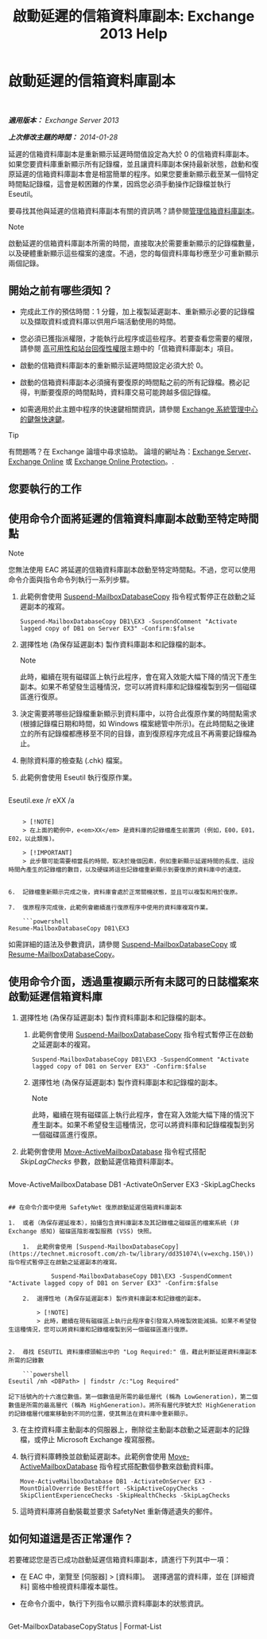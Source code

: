 ﻿---
title: '啟動延遲的信箱資料庫副本: Exchange 2013 Help'
TOCTitle: 啟動延遲的信箱資料庫副本
ms:assetid: 493d9c40-644d-49d6-9291-949acbcfdcb6
ms:mtpsurl: https://technet.microsoft.com/zh-tw/library/Dd979786(v=EXCHG.150)
ms:contentKeyID: 50473064
ms.date: 05/21/2018
mtps_version: v=EXCHG.150
ms.translationtype: MT
---

# 啟動延遲的信箱資料庫副本

 

_**適用版本：** Exchange Server 2013_

_**上次修改主題的時間：** 2014-01-28_

延遲的信箱資料庫副本是重新顯示延遲時間值設定為大於 0 的信箱資料庫副本。如果您要資料庫重新顯示所有記錄檔，並且讓資料庫副本保持最新狀態，啟動和復原延遲的信箱資料庫副本會是相當簡單的程序。如果您要重新顯示截至某一個特定時間點記錄檔，這會是較困難的作業，因爲您必須手動操作記錄檔並執行 Eseutil。

要尋找其他與延遲的信箱資料庫副本有關的資訊嗎？請參閱[管理信箱資料庫副本](managing-mailbox-database-copies-exchange-2013-help.md)。


> [!NOTE]  
> 啟動延遲的信箱資料庫副本所需的時間，直接取决於需要重新顯示的記錄檔數量，以及硬體重新顯示這些檔案的速度。不過，您的每個資料庫每秒應至少可重新顯示兩個記錄。




## 開始之前有哪些須知？

  - 完成此工作的預估時間：1 分鐘，加上複製延遲副本、重新顯示必要的記錄檔以及擷取資料或資料庫以供用戶端活動使用的時間。

  - 您必須已獲指派權限，才能執行此程序或這些程序。若要查看您需要的權限，請參閱 [高可用性和站台回復性權限](high-availability-and-site-resilience-permissions-exchange-2013-help.md)主題中的「信箱資料庫副本」項目。

  - 啟動的信箱資料庫副本的重新顯示延遲時間設定必須大於 0。

  - 啟動的信箱資料庫副本必須擁有要復原的時間點之前的所有記錄檔。務必記得，判斷要復原的時間點時，資料庫交易可能跨越多個記錄檔。

  - 如需適用於此主題中程序的快速鍵相關資訊，請參閱 [Exchange 系統管理中心的鍵盤快速鍵](keyboard-shortcuts-in-the-exchange-admin-center-exchange-online-protection-help.md)。


> [!TIP]  
> 有問題嗎？在 Exchange 論壇中尋求協助。 論壇的網址為：<a href="https://go.microsoft.com/fwlink/p/?linkid=60612">Exchange Server</a>、 <a href="https://go.microsoft.com/fwlink/p/?linkid=267542">Exchange Online</a> 或 <a href="https://go.microsoft.com/fwlink/p/?linkid=285351">Exchange Online Protection</a>。.




## 您要執行的工作

## 使用命令介面將延遲的信箱資料庫副本啟動至特定時間點


> [!NOTE]  
> 您無法使用 EAC 將延遲的信箱資料庫副本啟動至特定時間點。不過，您可以使用命令介面與指令命令列執行一系列步驟。




1.  此範例會使用 [Suspend-MailboxDatabaseCopy](https://technet.microsoft.com/zh-tw/library/dd351074\(v=exchg.150\)) 指令程式暫停正在啟動之延遲副本的複寫。
    
        Suspend-MailboxDatabaseCopy DB1\EX3 -SuspendComment "Activate lagged copy of DB1 on Server EX3" -Confirm:$false

2.  選擇性地 (為保存延遲副本) 製作資料庫副本和記錄檔的副本。
    
    > [!NOTE]  
    > 此時，繼續在現有磁碟區上執行此程序，會在寫入效能大幅下降的情況下產生副本。如果不希望發生這種情況，您可以將資料庫和記錄檔複製到另一個磁碟區進行復原。


3.  決定需要將哪些記錄檔重新顯示到資料庫中，以符合此復原作業的時間點需求 (根據記錄檔日期和時間，如 Windows 檔案總管中所示)。在此時間點之後建立的所有記錄檔都應移至不同的目錄，直到復原程序完成且不再需要記錄檔為止。

4.  刪除資料庫的檢查點 (.chk) 檔案。

5.  此範例會使用 Eseutil 執行復原作業。
    
    ```powershell
Eseutil.exe /r eXX /a
```
    
    > [!NOTE]  
    > 在上面的範例中，e<em>XX</em> 是資料庫的記錄檔產生前置詞 (例如，E00，E01，E02，以此類推)。
    
    > [!IMPORTANT]  
    > 此步驟可能需要相當長的時間，取决於幾個因素，例如重新顯示延遲時間的長度、這段時間內產生的記錄檔的數目，以及硬碟將這些記錄檔重新顯示到要復原的資料庫中的速度。


6.  記錄檔重新顯示完成之後，資料庫會處於正常關機狀態，並且可以複製和用於復原。

7.  復原程序完成後，此範例會繼續進行復原程序中使用的資料庫複寫作業。
    
    ```powershell
Resume-MailboxDatabaseCopy DB1\EX3
```

如需詳細的語法及參數資訊，請參閱 [Suspend-MailboxDatabaseCopy](https://technet.microsoft.com/zh-tw/library/dd351074\(v=exchg.150\)) 或 [Resume-MailboxDatabaseCopy](https://technet.microsoft.com/zh-tw/library/dd335220\(v=exchg.150\))。

## 使用命令介面，透過重複顯示所有未認可的日誌檔案來啟動延遲信箱資料庫

1.  選擇性地 (為保存延遲副本) 製作資料庫副本和記錄檔的副本。
    
    1.  此範例會使用 [Suspend-MailboxDatabaseCopy](https://technet.microsoft.com/zh-tw/library/dd351074\(v=exchg.150\)) 指令程式暫停正在啟動之延遲副本的複寫。
        
            Suspend-MailboxDatabaseCopy DB1\EX3 -SuspendComment "Activate lagged copy of DB1 on Server EX3" -Confirm:$false
    
    2.  選擇性地 (為保存延遲副本) 製作資料庫副本和記錄檔的副本。
        
        > [!NOTE]  
        > 此時，繼續在現有磁碟區上執行此程序，會在寫入效能大幅下降的情況下產生副本。如果不希望發生這種情況，您可以將資料庫和記錄檔複製到另一個磁碟區進行復原。


2.  此範例會使用 [Move-ActiveMailboxDatabase](https://technet.microsoft.com/zh-tw/library/dd298068\(v=exchg.150\)) 指令程式搭配 *SkipLagChecks* 參數，啟動延遲信箱資料庫副本。
    
    ```powershell
Move-ActiveMailboxDatabase DB1 -ActivateOnServer EX3 -SkipLagChecks
```

## 在命令介面中使用 SafetyNet 復原啟動延遲信箱資料庫副本

1.  或者（為保存遲延複本），拍攝包含資料庫副本及其記錄檔之磁碟區的檔案系統 (非 Exchange 感知) 磁碟區陰影複製服務 (VSS) 快照。
    
    1.  此範例會使用 [Suspend-MailboxDatabaseCopy](https://technet.microsoft.com/zh-tw/library/dd351074\(v=exchg.150\)) 指令程式暫停正在啟動之延遲副本的複寫。
        
            Suspend-MailboxDatabaseCopy DB1\EX3 -SuspendComment "Activate lagged copy of DB1 on Server EX3" -Confirm:$false
    
    2.  選擇性地 (為保存延遲副本) 製作資料庫副本和記錄檔的副本。
        
        > [!NOTE]  
        > 此時，繼續在現有磁碟區上執行此程序會引發寫入時複製效能減損。如果不希望發生這種情況，您可以將資料庫和記錄檔複製到另一個磁碟區進行復原。


2.  尋找 ESEUTIL 資料庫標頭輸出中的 "Log Required:" 值，藉此判斷延遲資料庫副本所需的記錄數
    
    ```powershell
Eseutil /mh <DBPath> | findstr /c:"Log Required"
```
    
    記下括號內的十六進位數值。第一個數值是所需的最低層代 (稱為 LowGeneration)，第二個數值是所需的最高層代 (稱為 HighGeneration)。將所有層代序號大於 HighGeneration 的記錄檔層代檔案移動到不同的位置，使其無法在資料庫中重新顯示。

3.  在主控資料庫主動副本的伺服器上，刪除從主動副本啟動之延遲副本的記錄檔，或停止 Microsoft Exchange 複寫服務。

4.  執行資料庫轉換並啟動延遲副本。此範例會使用 [Move-ActiveMailboxDatabase](https://technet.microsoft.com/zh-tw/library/dd298068\(v=exchg.150\)) 指令程式搭配數個參數來啟動資料庫。
    
        Move-ActiveMailboxDatabase DB1 -ActivateOnServer EX3 -MountDialOverride BestEffort -SkipActiveCopyChecks -SkipClientExperienceChecks -SkipHealthChecks -SkipLagChecks

5.  這時資料庫將自動裝載並要求 SafetyNet 重新傳遞遺失的郵件。

## 如何知道這是否正常運作？

若要確認您是否已成功啟動延遲信箱資料庫副本，請進行下列其中一項：

  - 在 EAC 中，瀏覽至 \[伺服器\] \> \[資料庫\]。  選擇適當的資料庫，並在 \[詳細資料\] 窗格中檢視資料庫複本屬性。

  - 在命令介面中，執行下列指令以顯示資料庫副本的狀態資訊。
    
    ```powershell
Get-MailboxDatabaseCopyStatus <DatabaseCopyName> | Format-List
```

